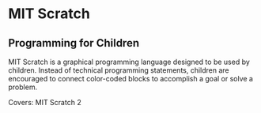 # MIT Scratch

## Programming for Children
MIT Scratch is a graphical programming language designed to be used by children. Instead of technical programming statements, children are encouraged to connect color-coded blocks to accomplish a goal or solve a problem.

Covers: MIT Scratch 2

